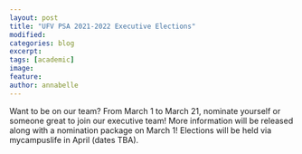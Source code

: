 ```yaml
---
layout: post
title: "UFV PSA 2021-2022 Executive Elections"
modified:
categories: blog
excerpt: 
tags: [academic]
image:
feature:  
author: annabelle
---
```


Want to be on our team? From March 1 to March 21, nominate yourself or someone great to join our executive team! More information will be released along with a nomination package on March 1! Elections will be held via mycampuslife in April (dates TBA).